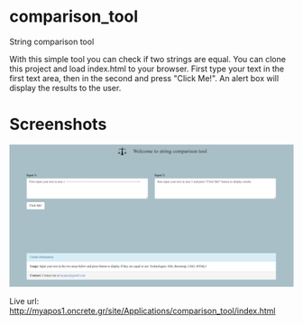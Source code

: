 # comparison_tool
String comparison tool

With this simple tool you can check if two strings are equal. You can clone this project and load index.html to your browser. First type your text in the first text area, then in the second and press "Click Me!". An alert box will display the results to the user.

Screenshots
================
![ss.png](https://github.com/myapos/comparison_tool/blob/master/images/ss.png)

Live url: http://myapos1.oncrete.gr/site/Applications/comparison_tool/index.html
